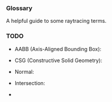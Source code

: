 ### Glossary

A helpful guide to some raytracing terms.

### TODO

- AABB (Axis-Aligned Bounding Box):

- CSG (Constructive Solid Geometry):

- Normal:

- Intersection:

-
